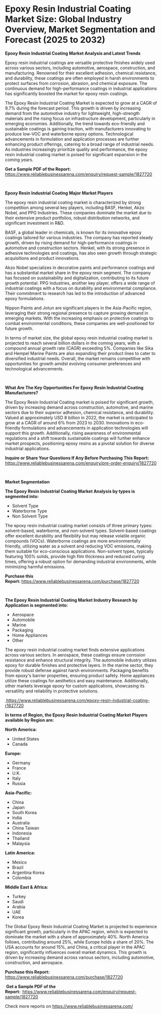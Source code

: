<p><h1>Epoxy Resin Industrial Coating Market Size: Global Industry Overview, Market Segmentation and Forecast (2025 to 2032)</h1></p><p><strong>Epoxy Resin Industrial Coating Market Analysis and Latest Trends</strong></p>
<p><p>Epoxy resin industrial coatings are versatile protective finishes widely used across various sectors, including automotive, aerospace, construction, and manufacturing. Renowned for their excellent adhesion, chemical resistance, and durability, these coatings are often employed in harsh environments to protect surfaces from corrosion, abrasion, and chemical exposure. The continuous demand for high-performance coatings in industrial applications has significantly boosted the market for epoxy resin coatings.</p><p>The Epoxy Resin Industrial Coating Market is expected to grow at a CAGR of 9.7% during the forecast period. This growth is driven by increasing demand from the automotive industry for lightweight, high-strength materials and the rising focus on infrastructure development, particularly in emerging economies. Additionally, the trend towards eco-friendly and sustainable coatings is gaining traction, with manufacturers innovating to produce low-VOC and waterborne epoxy options. Technological advancements in formulation and application processes are further enhancing product offerings, catering to a broad range of industrial needs. As industries increasingly prioritize quality and performance, the epoxy resin industrial coating market is poised for significant expansion in the coming years.</p></p>
<p><strong>Get a Sample PDF of the Report:&nbsp;</strong> <a href="https://www.reliablebusinessarena.com/enquiry/request-sample/1827720?utm_campaign=2514&utm_medium=2&utm_source=Github&utm_content=ia&utm_term=03042025&utm_id=epoxy-resin-industrial-coating">https://www.reliablebusinessarena.com/enquiry/request-sample/1827720</a></p>
<p>&nbsp;</p>
<p><strong>Epoxy Resin Industrial Coating Major Market Players</strong></p>
<p><p>The epoxy resin industrial coating market is characterized by strong competition among several key players, including BASF, Henkel, Akzo Nobel, and PPG Industries. These companies dominate the market due to their extensive product portfolios, robust distribution networks, and significant investment in R&D.</p><p>BASF, a global leader in chemicals, is known for its innovative epoxy coatings tailored for various industries. The company has reported steady growth, driven by rising demand for high-performance coatings in automotive and construction sectors. Henkel, with its strong presence in adhesive technologies and coatings, has also seen growth through strategic acquisitions and product innovations.</p><p>Akzo Nobel specializes in decorative paints and performance coatings and has a substantial market share in the epoxy resin segment. The company has focused on sustainability and digitalization, contributing to its future growth potential. PPG Industries, another key player, offers a wide range of industrial coatings with a focus on durability and environmental compliance. Their commitment to research has led to the introduction of advanced epoxy formulations.</p><p>Nippon Paints and Jotun are significant players in the Asia-Pacific region, leveraging their strong regional presence to capture growing demand in emerging markets. With the increasing emphasis on protective coatings to combat environmental conditions, these companies are well-positioned for future growth.</p><p>In terms of market size, the global epoxy resin industrial coating market is projected to reach several billion dollars in the coming years, with a compound annual growth rate (CAGR) exceeding 5%. Companies like Sika and Hempel Marine Paints are also expanding their product lines to cater to diversified industrial needs. Overall, the market remains competitive with opportunities for growth amidst evolving consumer preferences and technological advancements.</p></p>
<p>&nbsp;</p>
<p><strong>What Are The Key Opportunities For Epoxy Resin Industrial Coating Manufacturers?</strong></p>
<p><p>The Epoxy Resin Industrial Coating market is poised for significant growth, driven by increasing demand across construction, automotive, and marine sectors due to their superior adhesion, chemical resistance, and durability. Valued at approximately USD 8 billion in 2022, the market is anticipated to grow at a CAGR of around 6% from 2023 to 2030. Innovations in eco-friendly formulations and advancements in application technologies will support this growth. Additionally, rising awareness of environmental regulations and a shift towards sustainable coatings will further enhance market prospects, positioning epoxy resins as a pivotal solution for diverse industrial applications.</p></p>
<p><strong>Inquire or Share Your Questions If Any Before Purchasing This Report:</strong> <a href="https://www.reliablebusinessarena.com/enquiry/pre-order-enquiry/1827720?utm_campaign=2514&utm_medium=2&utm_source=Github&utm_content=ia&utm_term=03042025&utm_id=epoxy-resin-industrial-coating">https://www.reliablebusinessarena.com/enquiry/pre-order-enquiry/1827720</a></p>
<p>&nbsp;</p>
<p><strong>Market Segmentation</strong></p>
<p><strong>The Epoxy Resin Industrial Coating Market Analysis by types is segmented into:</strong></p>
<p><ul><li>Solvent Type</li><li>Waterborne Type</li><li>Non Solvent Type</li></ul></p>
<p><p>The epoxy resin industrial coating market consists of three primary types: solvent-based, waterborne, and non-solvent types. Solvent-based coatings offer excellent durability and flexibility but may release volatile organic compounds (VOCs). Waterborne coatings are more environmentally friendly, utilizing water as a solvent and reducing VOC emissions, making them suitable for eco-conscious applications. Non-solvent types, typically featuring 100% solids, provide high film thickness and reduced curing times, offering a robust option for demanding industrial environments, while minimizing harmful emissions.</p></p>
<p><strong>Purchase this Report:&nbsp;</strong><a href="https://www.reliablebusinessarena.com/purchase/1827720?utm_campaign=2514&utm_medium=2&utm_source=Github&utm_content=ia&utm_term=03042025&utm_id=epoxy-resin-industrial-coating">https://www.reliablebusinessarena.com/purchase/1827720</a></p>
<p>&nbsp;</p>
<p><strong>The Epoxy Resin Industrial Coating Market Industry Research by Application is segmented into:</strong></p>
<p><ul><li>Aerospace</li><li>Automobile</li><li>Marine</li><li>Packaging</li><li>Home Appliances</li><li>Other</li></ul></p>
<p><p>The epoxy resin industrial coating market finds extensive applications across various sectors. In aerospace, these coatings ensure corrosion resistance and enhance structural integrity. The automobile industry utilizes epoxy for durable finishes and protective layers. In the marine sector, they provide robust defense against harsh environments. Packaging benefits from epoxy's barrier properties, ensuring product safety. Home appliances utilize these coatings for aesthetics and easy maintenance. Additionally, other markets leverage epoxy for custom applications, showcasing its versatility and reliability in protective solutions.</p></p>
<p><a href="https://www.reliablebusinessarena.com/epoxy-resin-industrial-coating-r1827720?utm_campaign=2514&utm_medium=2&utm_source=Github&utm_content=ia&utm_term=03042025&utm_id=epoxy-resin-industrial-coating">&nbsp;https://www.reliablebusinessarena.com/epoxy-resin-industrial-coating-r1827720</a></p>
<p><strong>In terms of Region, the Epoxy Resin Industrial Coating Market Players available by Region are:</strong></p>
<p>
    <p> <strong> North America: </strong>
        <ul>
            <li>United States</li>
            <li>Canada</li>
        </ul>
        </p> 
    <p> <strong> Europe: </strong>
        <ul>
            <li>Germany</li>
            <li>France</li>
            <li>U.K.</li>
            <li>Italy</li>
            <li>Russia</li>
        </ul>
        </p> 
    <p> <strong> Asia-Pacific: </strong>
        <ul>
            <li>China</li>
            <li>Japan</li>
            <li>South Korea</li>
            <li>India</li>
            <li>Australia</li>
            <li>China Taiwan</li>
            <li>Indonesia</li>
            <li>Thailand</li>
            <li>Malaysia</li>
        </ul>
        </p> 
    <p> <strong> Latin America: </strong>
        <ul>
            <li>Mexico</li>
            <li>Brazil</li>
            <li>Argentina Korea</li>
            <li>Colombia</li>
        </ul>
        </p> 
    <p> <strong> Middle East & Africa: </strong>
        <ul>
            <li>Turkey</li>
            <li>Saudi</li>
            <li>Arabia</li>
            <li>UAE</li>
            <li>Korea</li>
        </ul>
    </p>
    </p>
<p><p>The Global Epoxy Resin Industrial Coating Market is projected to experience significant growth, particularly in the APAC region, which is expected to dominate the market with a share of approximately 40%. North America follows, contributing around 25%, while Europe holds a share of 20%. The USA accounts for around 15%, and China, a critical player in the APAC region, significantly influences overall market dynamics. This growth is driven by increasing demand across various sectors, including automotive, construction, and aerospace.</p></p>
<p><strong>Purchase this Report: </strong><a href="https://www.reliablebusinessarena.com/purchase/1827720?utm_campaign=2514&utm_medium=2&utm_source=Github&utm_content=ia&utm_term=03042025&utm_id=epoxy-resin-industrial-coating">https://www.reliablebusinessarena.com/purchase/1827720</a></p>
<p>&nbsp;<strong>Get a Sample PDF of the Report:&nbsp;&nbsp;</strong><a href="https://www.reliablebusinessarena.com/enquiry/request-sample/1827720?utm_campaign=2514&utm_medium=2&utm_source=Github&utm_content=ia&utm_term=03042025&utm_id=epoxy-resin-industrial-coating">https://www.reliablebusinessarena.com/enquiry/request-sample/1827720</a></p>
<p><strong></strong></p>
<p>Check more reports on <a href="https://www.reliablebusinessarena.com/?utm_campaign=2514&utm_medium=2&utm_source=Github&utm_content=ia&utm_term=03042025&utm_id=epoxy-resin-industrial-coating">https://www.reliablebusinessarena.com/</a></p>